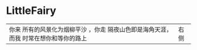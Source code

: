 # LittleFairy
<html>
    <table style="width: 100%; margin-left: auto; margin-right: auto;">
        <tr style="width: 100%">
            <td>
                你来 所有的风景化为烟柳平沙 ，你走 隔夜山色即是海角天涯，而我 时常在想你和等你的路上
            </td>
            <td>
                <!--右侧内容-->
                右侧
            </td>
        </tr>
    </table>
</html>
